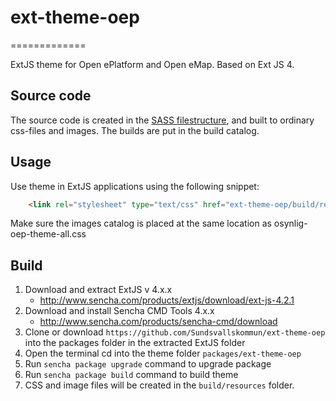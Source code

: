 
# ext-theme-oep
=============

ExtJS theme for Open ePlatform and Open eMap. Based on Ext JS 4.

## Source code
The source code is created in the [SASS filestructure](http://sass-lang.com/), and built to ordinary css-files and images. The builds are put in the build catalog.

## Usage



Use theme in ExtJS applications using the following snippet:

```html
    <link rel="stylesheet" type="text/css" href="ext-theme-oep/build/resources/osynlig-oep-theme-all.css">
```

Make sure the images catalog is placed at the same location as osynlig-oep-theme-all.css

## Build



1. Download and extract ExtJS v 4.x.x
    * http://www.sencha.com/products/extjs/download/ext-js-4.2.1
2. Download and install Sencha CMD Tools 4.x.x
    * http://www.sencha.com/products/sencha-cmd/download
4. Clone or download ` https://github.com/Sundsvallskommun/ext-theme-oep ` into the  packages folder in the extracted ExtJS folder
5. Open the terminal cd into the theme folder ` packages/ext-theme-oep `
6. Run ` sencha package upgrade ` command to upgrade package
7. Run ` sencha package build ` command to build theme
8. CSS and image files will be created in the ` build/resources ` folder.